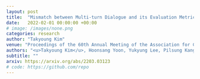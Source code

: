 ```yaml
---
layout: post
title:  "Mismatch between Multi-turn Dialogue and its Evaluation Metric in Dialogue State Tracking"
date:   2022-02-01 00:00:00 +00:00
# image: /images/none.png
categories: research
author: "Takyoung Kim"
venue: "Proceedings of the 60th Annual Meeting of the Association for Computational Linguistics (ACL)"
authors: "<u>Takyoung Kim</u>, Hoonsang Yoon, Yukyung Lee, Pilsung Kang, Misuk Kim"
subtitle: ""
arxiv: https://arxiv.org/abs/2203.03123
# code: https://github.com/repo
---
```


